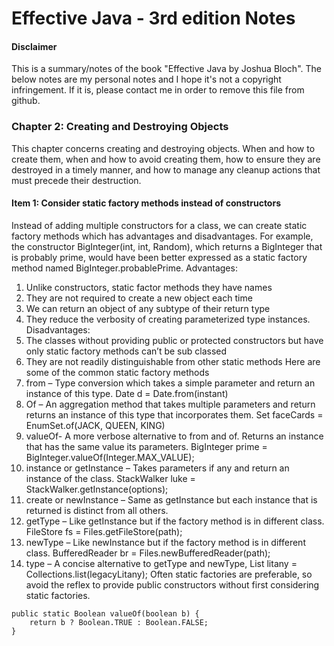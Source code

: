 # Effective Java - 3rd edition Notes

#### Disclaimer

This is a summary/notes of the book "Effective Java by Joshua Bloch".  The below notes are my personal notes and I hope it's not a copyright infringement. If it is, please contact me in order to remove this file from github.

### Chapter 2: Creating and Destroying Objects

This chapter concerns creating and destroying objects. When and how to
create them, when and how to avoid creating them, how to ensure they are
destroyed in a timely manner, and how to manage any cleanup actions that
must precede their destruction.

#### Item 1: Consider static factory methods instead of constructors
Instead of adding multiple constructors for a class, we can create static factory methods which has advantages and disadvantages.
For example, the constructor BigInteger(int, int, Random), which returns a BigInteger that is probably prime, would have been better expressed as a static factory method named BigInteger.probablePrime.
Advantages:
1.	Unlike constructors, static factor methods they have names
2.	They are not required to create a new object each time
3.	We can return an object of any subtype of their return type
4.	They reduce the verbosity of creating parameterized type instances.
Disadvantages:
1.	The classes without providing public or protected constructors but have only static factory methods can’t be sub classed
2.	They are not readily distinguishable from other static methods
 Here are some of the common static factory methods
1.	from – Type conversion which takes a simple parameter and return an instance of this type.
Date d = Date.from(instant)
2.	Of – An aggregation method that takes multiple parameters and return returns an instance of this type that incorporates them.
Set<Rank> faceCards = EnumSet.of(JACK, QUEEN, KING)
3.	valueOf- A more verbose alternative to from and of. Returns an instance that has the same value its parameters.
BigInteger prime = BigInteger.valueOf(Integer.MAX_VALUE);
4.	instance or getInstance – Takes parameters  if any and return an instance of the class.
StackWalker luke = StackWalker.getInstance(options);
5.	create or newInstance – Same as getInstance but each instance that is returned is distinct from all others.
6.	getType – Like getInstance but if the factory method is in different class. 
FileStore fs = Files.getFileStore(path);
7.	newType – Like newInstance but if the factory method is in different class.
BufferedReader br = Files.newBufferedReader(path);
8.	type – A concise alternative to getType and newType,
List<Complaint> litany = Collections.list(legacyLitany);
Often static factories are preferable, so avoid the reflex to provide public constructors without first considering static factories.


```
public static Boolean valueOf(boolean b) {
    return b ? Boolean.TRUE : Boolean.FALSE;
}
```
